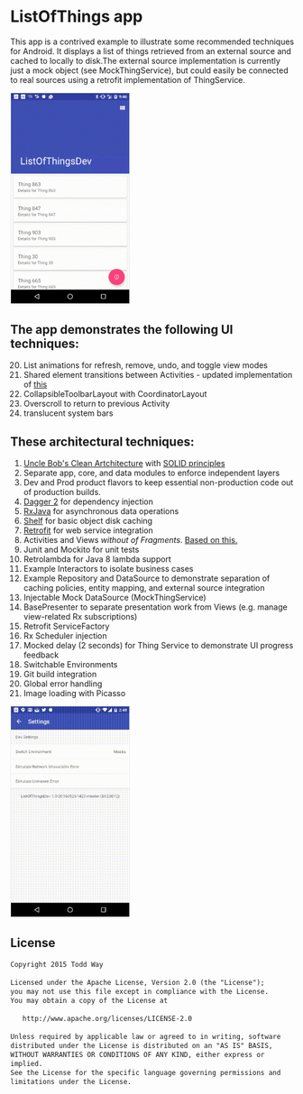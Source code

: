 # ListOfThings app
This app is a contrived example to illustrate some recommended techniques for Android. It displays a list of things retrieved from an external source and cached to locally to disk.The external source implementation is currently just a mock object (see MockThingService), but could easily be connected to real sources using a retrofit implementation of ThingService.

<img src="art/list.gif" style="width:210px;border:1px solid #eeeeee"/>
 
## The app demonstrates the following UI techniques: 
 20. List animations for refresh, remove, undo, and toggle view modes
 21. Shared element transitions between Activities - updated implementation of [this](https://github.com/toddway/MaterialTransitions)
 10. CollapsibleToolbarLayout with CoordinatorLayout
 22. Overscroll to return to previous Activity
 23. translucent system bars
 
## These architectural techniques:
1. [Uncle Bob's Clean Artchitecture](https://blog.8thlight.com/uncle-bob/2012/08/13/the-clean-architecture.html) with [SOLID principles](http://blog.cleancoder.com/uncle-bob/2016/01/04/ALittleArchitecture.html)
2. Separate app, core, and data modules to enforce independent layers 
2. Dev and Prod product flavors to keep essential non-production code out of production builds. 
3. [Dagger 2](https://engineering.circle.com/instrumentation-testing-with-dagger-mockito-and-espresso-f07b5f62a85b#.ssgoilb3y) for dependency injection
4. [RxJava](http://blog.danlew.net/2014/09/15/grokking-rxjava-part-1/) for asynchronous data operations
5. [Shelf](https://github.com/toddway/Shelf) for basic object disk caching
6. [Retrofit](http://square.github.io/retrofit/) for web service integration
9. Activities and Views _without of Fragments_.  [Based on this.](https://corner.squareup.com/2014/10/advocating-against-android-fragments.html)
7. Junit and Mockito for unit tests
8. Retrolambda for Java 8 lambda support
2. Example Interactors to isolate business cases
2. Example Repository and DataSource to demonstrate separation of caching policies, entity mapping, and external source integration
2. Injectable Mock DataSource (MockThingService)
10. BasePresenter to separate presentation work from Views (e.g. manage view-related Rx subscriptions)
14. Retrofit ServiceFactory
15. Rx Scheduler injection
16. Mocked delay (2 seconds) for Thing Service to demonstrate UI progress feedback
17. Switchable Environments
18. Git build integration
19. Global error handling
12. Image loading with Picasso



<img src="art/settings.gif" style="width:210px;border:1px solid #eeeeee"/>


License
-------

    Copyright 2015 Todd Way

    Licensed under the Apache License, Version 2.0 (the "License");
    you may not use this file except in compliance with the License.
    You may obtain a copy of the License at

       http://www.apache.org/licenses/LICENSE-2.0

    Unless required by applicable law or agreed to in writing, software
    distributed under the License is distributed on an "AS IS" BASIS,
    WITHOUT WARRANTIES OR CONDITIONS OF ANY KIND, either express or implied.
    See the License for the specific language governing permissions and
    limitations under the License.






